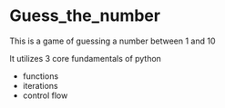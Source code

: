 # Guess_the_number
This is a game of guessing a number between 1 and 10 

It utilizes 3 core fundamentals of python
- functions
- iterations
- control flow
